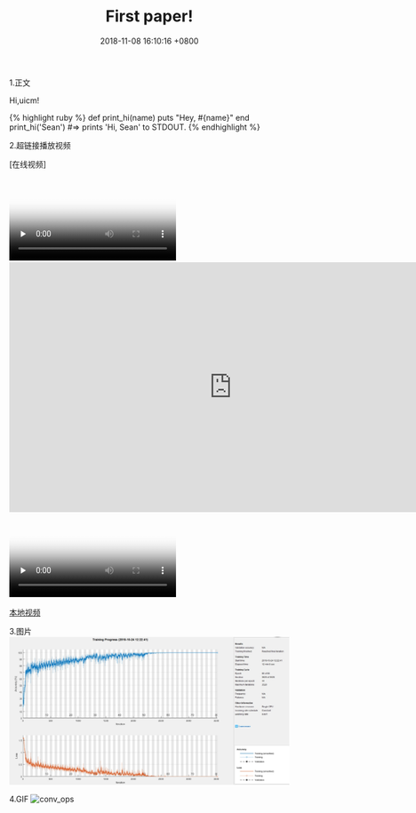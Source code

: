 ﻿---
layout: post
title:  "First paper!"
date:   2018-11-08 16:10:16 +0800
categories: paper
---
1.正文

Hi,uicm!

{% highlight ruby %}
def print_hi(name)
  puts "Hey, #{name}"
end
print_hi('Sean')
#=> prints 'Hi, Sean' to STDOUT.
{% endhighlight %}

2.超链接播放视频

  
[在线视频]

<video id="video" controls="" preload="none" poster="http://media.w3.org/2010/05/sintel/poster.png">
  <source id="mp4" src="/assets/videos/testvid.mp4" type="video/mp4">
</video>

<iframe 
    width="800" 
    height="450" 
    src="https://v.miaopai.com/iframe?scid=SvyHaHOczsp7B6ftW86oqMMz62-h5ai6~Fwp8A__"
    frameborder="0" 
    allowfullscreen>
</iframe>

<video id="video" controls="" preload="none" poster="http://media.w3.org/2010/05/sintel/poster.png">
  <source id="mp4" src="http://gslb.miaopai.com/stream/PAEyMDoxMSB9hV6BVT1l5SHT-sMVVRVgHlL7bA__.mp4?mpflag=64&amp;vend=1&amp;os=3&amp;partner=1&amp;platform=2&amp;cookie_id=&amp;refer=miaopai&amp;scid=PAEyMDoxMSB9hV6BVT1l5SHT-sMVVRVgHlL7bA__ " type="video/mp4">
</video>


[本地视频](/assets/videos/testvid.mp4)

3.图片
![image2](/assets/images/testpic.bmp)

4.GIF
![conv_ops](/assets/images/testgif.gif)


